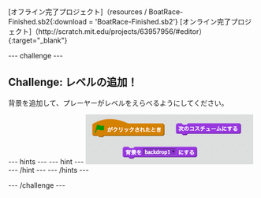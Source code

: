 <div class="p-hero-buttons">
 [オフライン完了プロジェクト]（resources / BoatRace-Finished.sb2{:download = 'BoatRace-Finished.sb2'} [オンライン完了プロジェクト]（http://scratch.mit.edu/projects/63957956/#editor）{:target="_blank"}
</div>

--- challenge ---

## Challenge: レベルの追加！

背景を追加して、プレーヤーがレベルをえらべるようにしてください。

--- hints ---
 --- hint --- ![screenshot](images/boat-levels-blocks.png)
--- /hint ---
--- /hints ---

--- /challenge ---